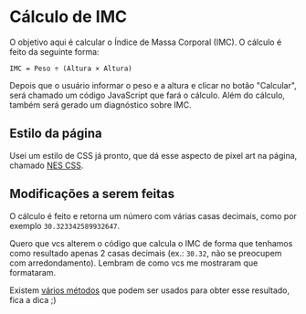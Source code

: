 # Cálculo de IMC

O objetivo aqui é calcular o Índice de Massa Corporal (IMC). O cálculo é feito da seguinte forma:

`IMC = Peso ÷ (Altura × Altura)`

Depois que o usuário informar o peso e a altura e clicar no botão "Calcular", será chamado um código JavaScript que fará o cálculo. Além do cálculo, também será gerado um diagnóstico sobre IMC.

## Estilo da página

Usei um estilo de CSS já pronto, que dá esse aspecto de pixel art na página, chamado [NES CSS](https://nostalgic-css.github.io/NES.css/).

## Modificações a serem feitas

O cálculo é feito e retorna um número com várias casas decimais, como por exemplo `30.323342589932647`.

Quero que vcs alterem o código que calcula o IMC de forma que tenhamos como resultado apenas 2 casas decimais (ex.: `30.32`, não se preocupem com arredondamento). Lembram de como vcs me mostraram que formataram. 

Existem [vários métodos](https://www.w3schools.com/jsref/jsref_tofixed.asp) que podem ser usados para obter esse resultado, fica a dica ;) 
